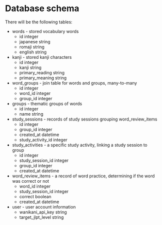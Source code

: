 # Database schema
There will be the following tables:
- words - stored vocabulary words
    - id integer
    - japanese string
    - romaji string
    - english string
- kanji - stored kanji characters
    - id integer
    - kanji string
    - primary_reading string
    - primary_meaning string
- word_groups - join table for words and groups, many-to-many
    - id integer
    - word_id integer
    - group_id integer
- groups - thematic groups of words
    - id integer
    - name string
- study_sessions - records of study sessions grouping word_review_items
    - id integer
    - group_id integer
    - created_at datetime
    - study_activity_id integer
- study_activities - a specific study activity, linking a study session to group
    - id integer
    - study_session_id integer
    - group_id integer
    - created_at datetime
- word_review_items - a record of word practice, determining if the word was correct or not
    - word_id integer
    - study_session_id integer
    - correct boolean
    - created_at datetime
- user - user account information
    - wanikani_api_key string
    - target_jlpt_level string
    